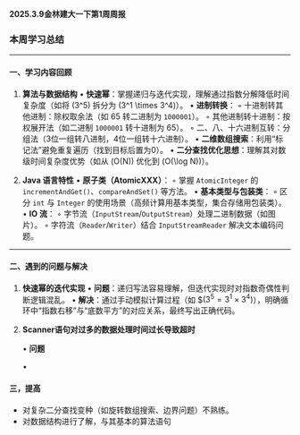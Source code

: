 **2025.3.9金林建大一下第1周周报**


### **本周学习总结**

---

#### **一、学习内容回顾**
1. **算法与数据结构** 
   • **快速幂**：掌握递归与迭代实现，理解通过指数分解降低时间复杂度（如将 \(3^5\) 拆分为 \(3^1 \times 3^4\)）。 
   • **进制转换**： 
     ◦ 十进制转其他进制：除权取余法（如 65 转二进制为 `1000001`）。 
     ◦ 其他进制转十进制：按权展开法（如二进制 `1000001` 转十进制为 65）。 
     ◦ 二、八、十六进制互转：分组法（3位一组转八进制，4位一组转十六进制）。 
   • **二维数组搜索**：利用“标记法”避免重复遍历（找到目标后置为0）。 
   • **二分查找优化思想**：理解其对数级时间复杂度优势（如从 \(O(N)\) 优化到 \(O(\log N)\)）。

2. **Java 语言特性** 
   • **原子类（AtomicXXX）**： 
     ◦ 掌握 `AtomicInteger` 的 `incrementAndGet()`、`compareAndSet()` 等方法。 
   • **基本类型与包装类**： 
     ◦ 区分 `int` 与 `Integer` 的使用场景（高频计算用基本类型，集合存储用包装类）。 
   • **IO 流**： 
     ◦ 字节流（`InputStream`/`OutputStream`）处理二进制数据（如图片）。 
     ◦ 字符流（`Reader`/`Writer`）结合 `InputStreamReader` 解决文本编码问题。  

---

#### **二、遇到的问题与解决**
1. **快速幂的迭代实现** 
   • **问题**：递归写法容易理解，但迭代实现时对指数奇偶性判断逻辑混乱。 
   • **解决**：通过手动模拟计算过程（如 \$$(3^5 = 3^{1} \times 3^{4})$），明确循环中“指数右移”与“底数平方”的对应关系，最终写出正确代码。

2. **Scanner语句对过多的数据处理时间过长导致超时**

   • **问题**

   • 

#### **三，提高**

- 对复杂二分查找变种（如旋转数组搜索、边界问题）不熟练。 
- 对数据结构进行了解，与其基本的算法语句
